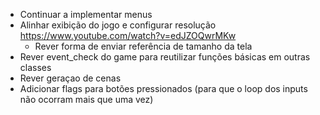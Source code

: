 - Continuar a implementar menus
- Alinhar exibição do jogo e configurar resolução
    https://www.youtube.com/watch?v=edJZOQwrMKw
    - Rever forma de enviar referência de tamanho da tela
- Rever event_check do game para reutilizar funções básicas em outras classes
- Rever geraçao de cenas
- Adicionar flags para botões pressionados (para que o loop dos inputs não ocorram mais que uma vez)
